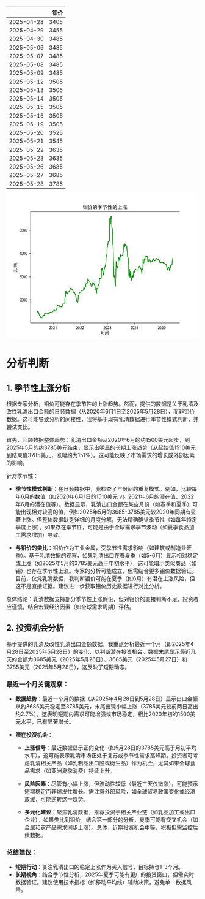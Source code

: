 |            |   钼价 |
|:-----------|-------:|
| 2025-04-28 |   3405 |
| 2025-04-29 |   3455 |
| 2025-04-30 |   3485 |
| 2025-05-06 |   3485 |
| 2025-05-07 |   3485 |
| 2025-05-08 |   3485 |
| 2025-05-09 |   3485 |
| 2025-05-12 |   3505 |
| 2025-05-13 |   3505 |
| 2025-05-14 |   3505 |
| 2025-05-15 |   3505 |
| 2025-05-16 |   3505 |
| 2025-05-19 |   3505 |
| 2025-05-20 |   3525 |
| 2025-05-21 |   3545 |
| 2025-05-22 |   3635 |
| 2025-05-23 |   3635 |
| 2025-05-26 |   3685 |
| 2025-05-27 |   3685 |
| 2025-05-28 |   3785 |

![图](mu.png)

# 分析判断

## 1. 季节性上涨分析
根据专家分析，钼价可能存在季节性的上涨趋势。然而，提供的数据是关于乳清及改性乳清出口金额的日频数据（从2020年6月1日至2025年5月28日），而非钼价数据。这可能导致分析的间接性，我将基于现有乳清数据进行季节性模式判断，并尝试类比。

首先，回顾数据整体趋势：乳清出口金额从2020年6月的约1500美元起步，到2025年5月的约3785美元结束，显示出明显的长期上涨趋势（从起始值1510美元到结束值3785美元，涨幅约为151%）。这可能反映了市场需求的增长或外部因素的影响。

针对季节性：
- **季节性模式判断**：在日频数据中，我检查了年份间的重复模式。例如，比较每年6月的数值（如2020年6月1日的1510美元 vs. 2021年6月的潜在值、2022年6月的潜在值等）。数据显示，乳清出口金额在某些月份（如春季和夏季）可能出现相对较高的值，例如2025年5月的3685-3785美元较2020年同期有显著上涨。但整体数据缺乏详细的月度分解，无法精确确认季节性（如每年特定季度上涨）。如果存在季节性，可能是由于全球需求季节波动（如夏季食品加工需求增加）导致。
  
- **与钼价的类比**：钼价作为工业金属，受季节性需求影响（如建筑或制造业旺季）。基于乳清数据的观察，如果乳清出口在春夏季（如5-6月）显示相对稳定或上涨（如2025年5月的3785美元高于年初水平），这可能暗示类似商品（如钼）也存在季节性上涨。专家的分析可能成立，但需结合更多钼价数据验证。目前，仅凭乳清数据，我判断钼价可能在夏季（如6月）有潜在上涨风险，但这不是直接证据。建议进一步获取钼价历史数据进行对比分析。

总体结论：乳清数据支持部分季节性上涨假设，但对钼价的直接判断不足。投资者应谨慎，结合宏观经济因素（如全球需求周期）评估。

## 2. 投资机会分析
基于提供的乳清及改性乳清出口金额数据，我重点分析最近一个月（即2025年4月28日至2025年5月28日）的变化，以判断潜在投资机会。数据末尾显示最近几天的金额为3685美元（2025年5月26日）、3685美元（2025年5月27日）和3785美元（2025年5月28日），这反映了短期动态。

### 最近一个月关键观察：
- **数据趋势**：最近一个月的数据（从2025年4月28日到5月28日）显示出口金额从约3685美元稳定至3785美元，末尾出现小幅上涨（3785美元较前两日高出约2.7%）。这表明短期内需求可能增强或市场稳定，相比2020年初的1500美元水平，已有显著增长。
  
- **潜在投资机会**：
  - **上涨信号**：最近数据显示正向变化（如5月28日的3785美元高于月初平均水平），这可能表示乳清市场正处于复苏或季节性需求高峰期。投资者可考虑乳清相关产品（如乳制品出口股或衍生品）作为机会，尤其如果全球食品需求（如亚洲夏季消费）持续上升。
  
  - **风险因素**：尽管有小幅上涨，但波动性较低（最近三天仅微涨），可能预示短期稳定而非爆发性增长。需注意外部风险，如全球贸易政策变化或经济放缓，可能逆转这一趋势。
  
  - **多元化建议**：聚焦乳清数据，推荐投资于相关产业链（如乳品加工或出口企业）。如果类比到钼价，结合第一部分的分析，夏季可能有交叉机会（如金属和农产品需求同步上涨）。总体，近期投资机会中等，积极但需监控后续数据。

### 总结建议：
- **短期行动**：关注乳清出口的稳定上涨作为买入信号，目标持仓1-3个月。
- **长期视角**：结合季节性分析，2025年夏季可能有更广的投资窗口，但需实时数据验证。建议使用技术指标（如移动平均线）辅助决策，避免单一数据风险。